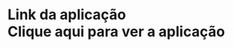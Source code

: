 <h1>Link da aplicação</>
  <br>
<a src: "https://eusouregislima.github.io/convert-money/">Clique aqui para ver a aplicação<a/>
